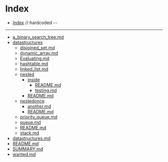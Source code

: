 # Index


* [Index](SUMMARY.md)       // hardcoded --


----
* [a_binary_search_tree.md](a_binary_search_tree.md)
* [datastructures]()
	* [disjoined_set.md](datastructures/disjoined_set.md)
	* [dynamic_array.md](datastructures/dynamic_array.md)
	* [Evaluating.md](datastructures/Evaluating.md)
	* [hashtable.md](datastructures/hashtable.md)
	* [linked_list.md](datastructures/linked_list.md)
	* [nested]()
		* [inside]()
			* [README.md](datastructures/nested/inside/README.md)
			* [testing.md](datastructures/nested/inside/testing.md)
		* [README.md](datastructures/nested/README.md)
	* [nestedonce]()
		* [another.md](datastructures/nestedonce/another.md)
		* [README.md](datastructures/nestedonce/README.md)
	* [priority_queue.md](datastructures/priority_queue.md)
	* [queue.md](datastructures/queue.md)
	* [README.md](datastructures/README.md)
	* [stack.md](datastructures/stack.md)
* [datastructures.md](datastructures.md)
* [README.md](README.md)
* [SUMMARY.md](SUMMARY.md)
* [wanted.md](wanted.md)